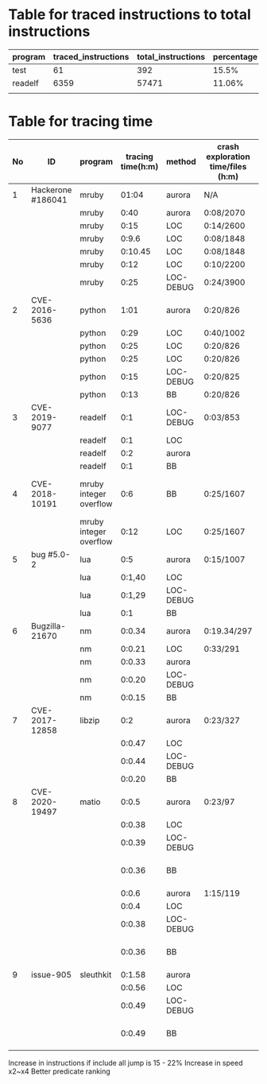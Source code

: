 # Table for traced instructions to total instructions

| program | traced_instructions | total_instructions | percentage |
| ------- | ------------------- | ------------------ | ---------- |
| test    | 61                  | 392                | 15.5%      |
| readelf | 6359                | 57471              | 11.06%     |
|         |                     |                    |            |
# Table for tracing time


| No  | ID                | program                | tracing time(h:m) | method    | crash exploration time/files (h:m) | predicate ranking            | rca time (h:m) |
| --- | ----------------- | ---------------------- | ----------------- | --------- | ---------------------------------- | ---------------------------- | -------------- |
| 1   | Hackerone #186041 | mruby                  | 01:04             | aurora    | N/A                                | 33                           |                |
|     |                   | mruby                  | 0:40              | aurora    | 0:08/2070                          |                              |                |
|     |                   | mruby                  | 0:15              | LOC       | 0:14/2600                          |                              |                |
|     |                   | mruby                  | 0:9.6             | LOC       | 0:08/1848                          | 29                           |                |
|     |                   | mruby                  | 0:10.45           | LOC       | 0:08/1848                          | 29                           |                |
|     |                   | mruby                  | 0:12              | LOC       | 0:10/2200                          | 28                           |                |
|     |                   | mruby                  | 0:25              | LOC-DEBUG | 0:24/3900                          | 23                           |                |
| 2   | CVE-2016-5636     | python                 | 1:01              | aurora    | 0:20/826                           | 269                          |                |
|     |                   | python                 | 0:29              | LOC       | 0:40/1002                          | 51                           |                |
|     |                   | python                 | 0:25              | LOC       | 0:20/826                           | 192                          |                |
|     |                   | python                 | 0:25              | LOC       | 0:20/826                           | 203                          |                |
|     |                   | python                 | 0:15              | LOC-DEBUG | 0:20/825                           | 157                          |                |
|     |                   | python                 | 0:13              | BB        | 0:20/826                           | 177                          |                |
| 3   | CVE-2019-9077     | readelf                | 0:1               | LOC-DEBUG | 0:03/853                           | 1                            |                |
|     |                   | readelf                | 0:1               | LOC       |                                    | 2                            |                |
|     |                   | readelf                | 0:2               | aurora    |                                    | 4                            |                |
|     |                   | readelf                | 0:1               | BB        |                                    | 1                            |                |
| 4   | CVE-2018-10191    | mruby integer overflow | 0:6               | BB        | 0:25/1607                          | 5/ off root cause by 4 lines |                |
|     |                   | mruby integer overflow | 0:12              | LOC       | 0:25/1607                          | 10                           |                |
| 5   | bug #5.0-2        | lua                    | 0:5               | aurora    | 0:15/1007                          | 63                           |                |
|     |                   | lua                    | 0:1,40            | LOC       |                                    | 24                           |                |
|     |                   | lua                    | 0:1,29            | LOC-DEBUG |                                    | 20                           |                |
|     |                   | lua                    | 0:1               | BB        |                                    | 10                           |                |
| 6   | Bugzilla-21670    | nm                     | 0:0.34            | aurora    | 0:19.34/297                        | 1                            |                |
|     |                   | nm                     | 0:0.21            | LOC       | 0:33/291                           | 2                            |                |
|     |                   | nm                     | 0:0.33            | aurora    |                                    | 1                            |                |
|     |                   | nm                     | 0:0.20            | LOC-DEBUG |                                    | 4                            |                |
|     |                   | nm                     | 0:0.15            | BB        |                                    | 4                            |                |
| 7   | CVE-2017-12858    | libzip                 | 0:2               | aurora    | 0:23/327                           | 6                            |                |
|     |                   |                        | 0:0.47            | LOC       |                                    | 4                            |                |
|     |                   |                        | 0:0.44            | LOC-DEBUG |                                    | 3                            |                |
|     |                   |                        | 0:0.20            | BB        |                                    | 5                            |                |
| 8   | CVE-2020-19497    | matio                  | 0:0.5             | aurora    | 0:23/97                            | 2                            |                |
|     |                   |                        | 0:0.38            | LOC       |                                    | 1                            |                |
|     |                   |                        | 0:0.39            | LOC-DEBUG |                                    | 1                            |                |
|     |                   |                        | 0:0.36            | BB        |                                    | 1 (off by three lines?)      |                |
|     |                   |                        | 0:0.6             | aurora    | 1:15/119                           | 2                            |                |
|     |                   |                        | 0:0.4             | LOC       |                                    | 1                            |                |
|     |                   |                        | 0:0.38            | LOC-DEBUG |                                    | 1                            |                |
|     |                   |                        | 0:0.36            | BB        |                                    | 1 (off by three lines)       |                |
| 9   | issue-905         | sleuthkit              | 0:1.58            | aurora    |                                    | 9                            |                |
|     |                   |                        | 0:0.56            | LOC       |                                    | 5                            |                |
|     |                   |                        | 0:0.49            | LOC-DEBUG |                                    | 4                            |                |
|     |                   |                        | 0:0.49            | BB        |                                    | 26 (off by 4 lines)          |                |

Increase  in instructions if include all jump is 15 - 22%
Increase in speed x2~x4
Better predicate ranking

